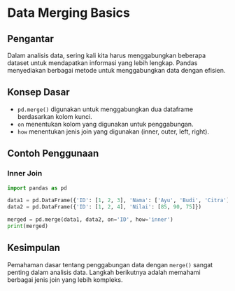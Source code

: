 # Data Merging Basics

## Pengantar
Dalam analisis data, sering kali kita harus menggabungkan beberapa dataset untuk mendapatkan informasi yang lebih lengkap. Pandas menyediakan berbagai metode untuk menggabungkan data dengan efisien.

## Konsep Dasar
- `pd.merge()` digunakan untuk menggabungkan dua dataframe berdasarkan kolom kunci.
- `on` menentukan kolom yang digunakan untuk penggabungan.
- `how` menentukan jenis join yang digunakan (inner, outer, left, right).

## Contoh Penggunaan
### Inner Join
```python
import pandas as pd

data1 = pd.DataFrame({'ID': [1, 2, 3], 'Nama': ['Ayu', 'Budi', 'Citra']})
data2 = pd.DataFrame({'ID': [1, 2, 4], 'Nilai': [85, 90, 75]})

merged = pd.merge(data1, data2, on='ID', how='inner')
print(merged)
```

## Kesimpulan
Pemahaman dasar tentang penggabungan data dengan `merge()` sangat penting dalam analisis data. Langkah berikutnya adalah memahami berbagai jenis join yang lebih kompleks.

